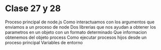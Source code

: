 # Clase 27 y 28

Proceso principal de node.js
Como interactuamos con los argumentos que enviamos a un proceso de node
Dos librerias que nos ayudan a obtener los parametros en un objeto con un formato determinado
Que informacion obtenemos del objeto process
Como ejecutar procesos hijos desde un proceso principal
Variables de entorno
